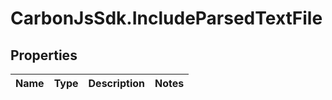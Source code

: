 # CarbonJsSdk.IncludeParsedTextFile

## Properties

Name | Type | Description | Notes
------------ | ------------- | ------------- | -------------


